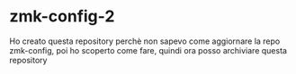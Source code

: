 # zmk-config-2

Ho creato questa repository perchè non sapevo come aggiornare la repo zmk-config, poi ho scoperto come fare, quindi ora posso archiviare questa repository

